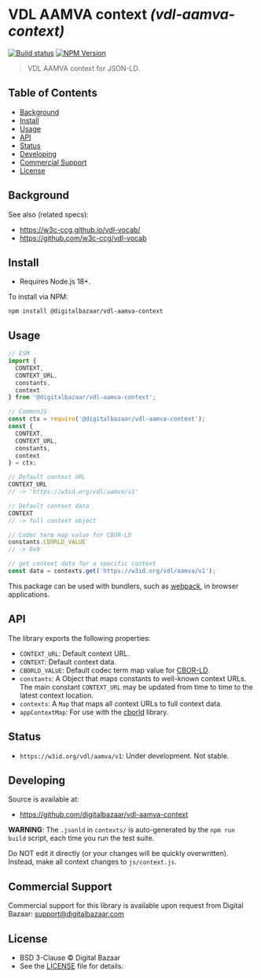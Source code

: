 # VDL AAMVA context _(vdl-aamva-context)_

[![Build status](https://img.shields.io/github/actions/workflow/status/digitalbazaar/vdl-aamva-context/main.yaml)](https://github.com/digitalbazaar/vdl-aamva-context/actions/workflow/main.yaml)
[![NPM Version](https://img.shields.io/npm/v/@digitalbazaar/vdl-aamva-context.svg)](https://npm.im/@digitalbazaar/vdl-aamva-context)

> VDL AAMVA context for JSON-LD.

## Table of Contents

- [Background](#background)
- [Install](#install)
- [Usage](#usage)
- [API](#api)
- [Status](#status)
- [Developing](#developing)
- [Commercial Support](#commercial-support)
- [License](#license)

## Background

See also (related specs):

* https://w3c-ccg.github.io/vdl-vocab/
* https://github.com/w3c-ccg/vdl-vocab

## Install

- Requires Node.js 18+.

To install via NPM:

```
npm install @digitalbazaar/vdl-aamva-context
```

## Usage

```js
// ESM
import {
  CONTEXT,
  CONTEXT_URL,
  constants,
  context
} from '@digitalbazaar/vdl-aamva-context';

// CommonJS
const ctx = require('@digitalbazaar/vdl-aamva-context');
const {
  CONTEXT,
  CONTEXT_URL,
  constants,
  context
} = ctx;

// Default context URL
CONTEXT_URL
// -> 'https://w3id.org/vdl/aamva/v1'

// Default context data
CONTEXT
// -> full context object

// Codec term map value for CBOR-LD
constants.CBORLD_VALUE
// -> 0x0

// get context data for a specific context
const data = contexts.get('https://w3id.org/vdl/aamva/v1');
```

This package can be used with bundlers, such as [webpack][], in browser
applications.

## API

The library exports the following properties:
- `CONTEXT_URL`: Default context URL.
- `CONTEXT`: Default context data.
- `CBORLD_VALUE`: Default codec term map value for [CBOR-LD][].
- `constants`: A Object that maps constants to well-known context URLs. The
  main constant `CONTEXT_URL` may be updated from time to time to the
  latest context location.
- `contexts`: A `Map` that maps all context URLs to full context data.
- `appContextMap`: For use with the [cborld][] library.

## Status

- `https://w3id.org/vdl/aamva/v1`: Under development. Not stable.

## Developing

Source is available at:
- https://github.com/digitalbazaar/vdl-aamva-context

**WARNING**: The `.jsonld` in `contexts/` is auto-generated by the `npm run build` script,
each time you run the test suite.

Do NOT edit it directly (or your changes will be quickly overwritten).
Instead, make all context changes to `js/context.js`.

## Commercial Support

Commercial support for this library is available upon request from
Digital Bazaar: support@digitalbazaar.com

## License

- BSD 3-Clause © Digital Bazaar
- See the [LICENSE](./LICENSE) file for details.

[CBOR-LD]: https://digitalbazaar.github.io/cbor-ld-spec/
[cborld]: https://github.com/digitalbazaar/cborld
[webpack]: https://webpack.js.org
